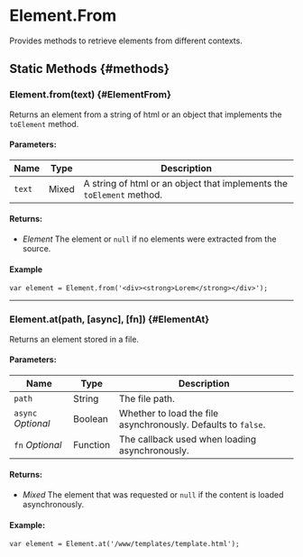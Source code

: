 Element.From
================================================================================

Provides methods to retrieve elements from different contexts.

Static Methods {#methods}
--------------------------------------------------------------------------------

### Element.from(text) {#ElementFrom}

Returns an element from a string of html or an object that implements the `toElement` method.

#### Parameters:

Name               | Type  | Description
------------------ | ----- | -----------
`text`             | Mixed | A string of html or an object that implements the `toElement` method.

#### Returns:

- *Element* The element or `null` if no elements were extracted from the source.

#### Example

	var element = Element.from('<div><strong>Lorem</strong></div>');

----

### Element.at(path, [async], [fn]) {#ElementAt}

Returns an element stored in a file.

#### Parameters:

Name               | Type     | Description
------------------ | -------- | -----------
`path`             | String   | The file path.
`async` *Optional* | Boolean  | Whether to load the file asynchronously. Defaults to `false`.
`fn`    *Optional* | Function | The callback used when loading asynchronously.

#### Returns:

 - *Mixed* The element that was requested or `null` if the content is loaded asynchronously.

#### Example:

	var element = Element.at('/www/templates/template.html');
